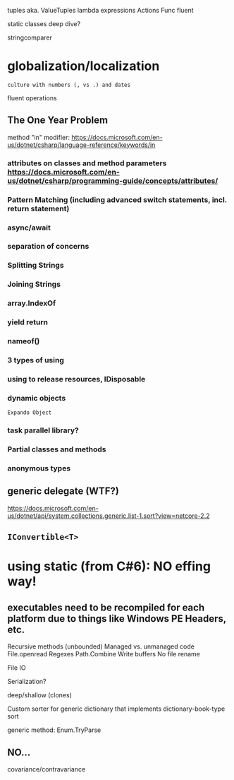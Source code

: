 tuples aka. ValueTuples
lambda expressions
Actions
Func
fluent

static classes deep dive?

stringcomparer

# globalization/localization
    culture with numbers (, vs .) and dates
    
fluent operations

## The One Year Problem

method "in" modifier: https://docs.microsoft.com/en-us/dotnet/csharp/language-reference/keywords/in

### attributes on classes and method parameters https://docs.microsoft.com/en-us/dotnet/csharp/programming-guide/concepts/attributes/

### Pattern Matching \(including advanced switch statements, incl. return statement\)

### async/await

### separation of concerns

### Splitting Strings

### Joining Strings

### array.IndexOf

### yield return

### nameof()

### 3 types of using

### using to release resources, IDisposable

### dynamic objects
    Expando Object

### task parallel library?

### Partial classes and methods

### anonymous types

## generic delegate (WTF?)
https://docs.microsoft.com/en-us/dotnet/api/system.collections.generic.list-1.sort?view=netcore-2.2

## `IConvertible<T>`

# using static (from C#6): NO effing way!

## executables need to be recompiled for each platform due to things like Windows PE Headers, etc.

Recursive methods (unbounded)
Managed vs. unmanaged code
File.openread
Regexes
Path.Combine
Write buffers
No file rename

File IO

Serialization?

deep/shallow (clones)

Custom sorter for generic dictionary that implements dictionary-book-type sort

generic method: Enum.TryParse<T>

## NO...
covariance/contravariance
